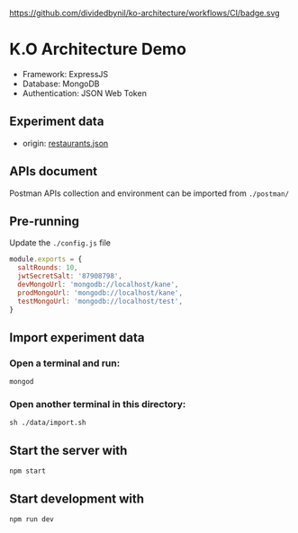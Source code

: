https://github.com/dividedbynil/ko-architecture/workflows/CI/badge.svg

# K.O Architecture Demo
- Framework: ExpressJS
- Database: MongoDB
- Authentication: JSON Web Token

## Experiment data
- origin: [restaurants.json](https://raw.githubusercontent.com/mongodb/docs-assets/geospatial/restaurants.json)

## APIs document
Postman APIs collection and environment can be imported from `./postman/`

## Pre-running
Update the `./config.js` file
```js
module.exports = {
  saltRounds: 10,
  jwtSecretSalt: '87908798',
  devMongoUrl: 'mongodb://localhost/kane',
  prodMongoUrl: 'mongodb://localhost/kane',
  testMongoUrl: 'mongodb://localhost/test',
}
```

## Import experiment data

### Open a terminal and run:
```
mongod
```

### Open another terminal in this directory:
```
sh ./data/import.sh
```

## Start the server with
```
npm start
```

## Start development with
```
npm run dev
```
